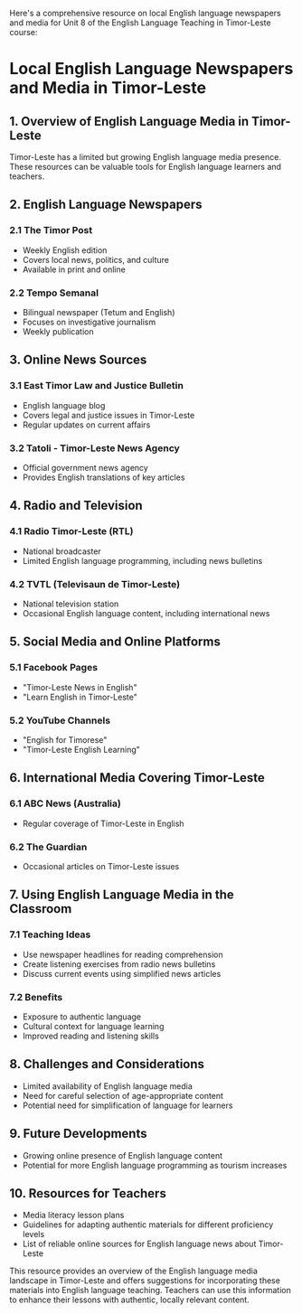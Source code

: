 Here's a comprehensive resource on local English language newspapers and media for Unit 8 of the English Language Teaching in Timor-Leste course:

# Local English Language Newspapers and Media in Timor-Leste

## 1. Overview of English Language Media in Timor-Leste

Timor-Leste has a limited but growing English language media presence. These resources can be valuable tools for English language learners and teachers.

## 2. English Language Newspapers

### 2.1 The Timor Post
- Weekly English edition
- Covers local news, politics, and culture
- Available in print and online

### 2.2 Tempo Semanal
- Bilingual newspaper (Tetum and English)
- Focuses on investigative journalism
- Weekly publication

## 3. Online News Sources

### 3.1 East Timor Law and Justice Bulletin
- English language blog
- Covers legal and justice issues in Timor-Leste
- Regular updates on current affairs

### 3.2 Tatoli - Timor-Leste News Agency
- Official government news agency
- Provides English translations of key articles

## 4. Radio and Television

### 4.1 Radio Timor-Leste (RTL)
- National broadcaster
- Limited English language programming, including news bulletins

### 4.2 TVTL (Televisaun de Timor-Leste)
- National television station
- Occasional English language content, including international news

## 5. Social Media and Online Platforms

### 5.1 Facebook Pages
- "Timor-Leste News in English"
- "Learn English in Timor-Leste"

### 5.2 YouTube Channels
- "English for Timorese"
- "Timor-Leste English Learning"

## 6. International Media Covering Timor-Leste

### 6.1 ABC News (Australia)
- Regular coverage of Timor-Leste in English

### 6.2 The Guardian
- Occasional articles on Timor-Leste issues

## 7. Using English Language Media in the Classroom

### 7.1 Teaching Ideas
- Use newspaper headlines for reading comprehension
- Create listening exercises from radio news bulletins
- Discuss current events using simplified news articles

### 7.2 Benefits
- Exposure to authentic language
- Cultural context for language learning
- Improved reading and listening skills

## 8. Challenges and Considerations

- Limited availability of English language media
- Need for careful selection of age-appropriate content
- Potential need for simplification of language for learners

## 9. Future Developments

- Growing online presence of English language content
- Potential for more English language programming as tourism increases

## 10. Resources for Teachers

- Media literacy lesson plans
- Guidelines for adapting authentic materials for different proficiency levels
- List of reliable online sources for English language news about Timor-Leste

This resource provides an overview of the English language media landscape in Timor-Leste and offers suggestions for incorporating these materials into English language teaching. Teachers can use this information to enhance their lessons with authentic, locally relevant content.
